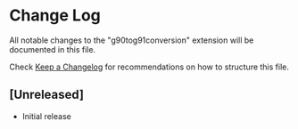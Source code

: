 # Change Log

All notable changes to the "g90tog91conversion" extension will be documented in this file.

Check [Keep a Changelog](http://keepachangelog.com/) for recommendations on how to structure this file.

## [Unreleased]

- Initial release
